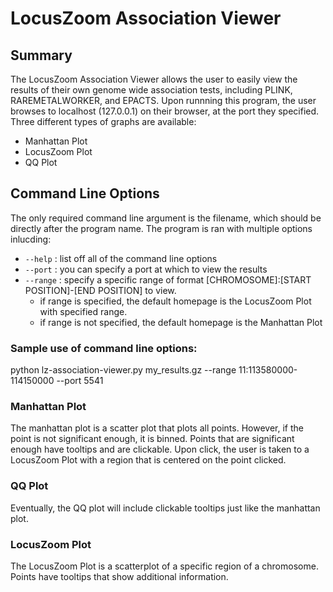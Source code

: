 # LocusZoom Association Viewer
## Summary
The LocusZoom Association Viewer allows the user to easily view the results of their own genome wide association tests, including PLINK, RAREMETALWORKER, and EPACTS.  Upon runnning this program, the user browses to localhost (127.0.0.1) on their browser, at the port they specified. Three different types of graphs are available:  
* Manhattan Plot
* LocusZoom Plot
* QQ Plot

## Command Line Options
The only required command line argument is the filename, which should be directly after the program name.
The program is ran with multiple options inlucding:
* `--help` : list off all of the command line options
* `--port` : you can specify a port at which to view the results
* `--range` : specify a specific range of format [CHROMOSOME]:[START POSITION]-[END POSITION] to view.
  * if range is specified, the default homepage is the LocusZoom Plot with specified range.
  * if range is not specified, the default homepage is the Manhattan Plot
### Sample use of command line options:
python lz-association-viewer.py my_results.gz --range 11:113580000-114150000 --port 5541 


### Manhattan Plot
The manhattan plot is a scatter plot that plots all points.  However, if the point is not significant enough, it is binned.  Points that are significant enough have tooltips and are clickable.  Upon click, the user is taken to a LocusZoom Plot with a region that is centered on the point clicked.

### QQ Plot
Eventually, the QQ plot will include clickable tooltips just like the manhattan plot.

### LocusZoom Plot
The LocusZoom Plot is a scatterplot of a specific region of a chromosome.  Points have tooltips that show additional information.


